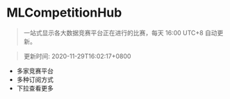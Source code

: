 # MLCompetitionHub

> 一站式显示各大数据竞赛平台正在进行的比赛，每天 16:00 UTC+8 自动更新。
  
> 更新时间: 2020-11-29T16:02:17+0800 

* 多家竞赛平台
* 多种订阅方式
* 下拉查看更多